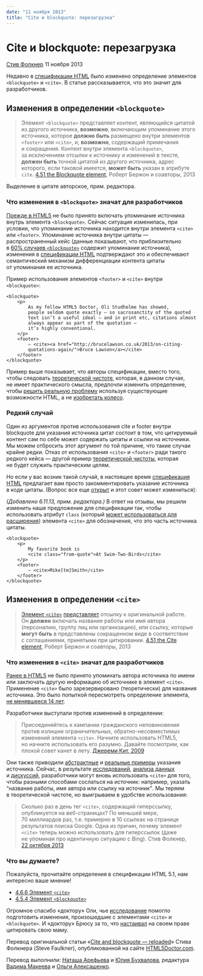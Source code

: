 ```yaml
---
date: "11 ноября 2013"
title: "Сite и blockquote: перезагрузка"
---
```



# Сite и blockquote: перезагрузка

[Стив Фолкнер](http://blog.paciellogroup.com/author/admin/) 11 ноября 2013

Недавно в [спецификации HTML](http://www.w3.org/html/wg/drafts/html/master/) было изменено определение элементов `<blockquote>` и `<cite>`. В статье рассказывается, что это значит для разработчиков.

## Изменения в определении `<blockquote>`

> Элемент `<blockquote>` представляет контент, являющийся цитатой из другого источника, **возможно**, включающим упоминание этого источника, которое **должно быть** размещено внутри элементов `<footer>` или `<cite>`, и, **возможно**, содержащий примечания и сокращения.
> Контент внутри элемента `<blockquote>`, за исключением отсылки к источнику и изменений в тексте, **должен быть** точной цитатой из другого источника, адрес которого, если таковой имеется, **может быть** указан в атрибуте `cite`.
> [4.51 the Blockquote element](http://www.w3.org/html/wg/drafts/html/master/grouping-content.html#the-blockquote-element), Роберт Бержон и соавторы, 2013

Выделение в цитате авторское, прим. редактора.

### Что изменения в `<blockquote>` значат для разработчиков

[Прежде в HTML5](http://www.w3.org/TR/html5/) не было принято включать упоминание источника внутрь элемента `<blockquote>`. Сейчас ситуация изменилась, при условии, что упоминание источника находится внутри элемента `<cite>` или `<footer>`. Упоминание источника внутри цитаты — распространенный кейс (данные показывают, что приблизительно в [60% случаев `<blockquote>`](http://lists.w3.org/Archives/Public/public-html/2013Aug/0100.html) содержит упоминание источника), изменения в [спецификации HTML](http://www.w3.org/html/wg/drafts/html/master/grouping-content.html#the-blockquote-element) подтверждают это и обеспечивают семантический механизм дифференциации контента цитаты от упоминания ее источника.

Пример использования элементов `<footer>` и `<cite>` внутри `<blockquote>`:

    <blockquote>
        <p>
            As my fellow HTML5 Doctor, Oli Studholme has showed,
            people seldom quote exactly – so sacrosanctity of the quoted
            text isn’t a useful ideal – and in print etc, citations almost
            always appear as part of the quotation –
            it’s highly conventional.
        </p>
        <footer>
            — <cite><a href="http://brucelawson.co.uk/2013/on-citing-
            quotations-again/">Bruce Lawson</a></cite>
        </footer>
    </blockquote>

Пример выше показывает, что авторы спецификации, вместо того, чтобы следовать [теоретической чистоте](http://www.w3.org/TR/html-design-principles/#priority-of-constituencies), которая, в данном случае, не имеет практического смысла, предпочли изменить определение, чтобы [решить реальную проблему](http://www.w3.org/TR/html-design-principles/#solve-real-problems) используя существующие возможности HTML, а не [изобретать колесо](http://www.w3.org/TR/html-design-principles/#do-not-reinvent-the-wheel).

### Редкий случай

Один из аргументов против использования cite и footer внутри blockquote для указания источника цитат состоит в том, что цитируемый контент сам по себе может содержать цитаты и ссылки на источники. Мы можем отбросить этот аргумент по той причине, что такие случаи крайне редки. Отказ от использования `<cite>` и `<footer>` ради такого редкого кейса — другой пример [теоретической чистоты](http://ln.hixie.ch/?start=1154950069&count=1), которая не будет служить практическим целям.

Но если у вас возник такой случай, в настоящее время [спецификация HTML](http://www.w3.org/html/wg/drafts/html/master/grouping-content.html#the-blockquote-element) предлагает вам просто закомментировать указание источника в коде цитаты. (Вопрос все еще [открыт](https://www.w3.org/Bugs/Public/show_bug.cgi?id=23175) и этот совет может измениться):

_(Добавлено 6.11.13, прим. редактора.)_ В ответ на отзывы, мы решили изменить наше предложение для спецификации так, чтобы использовать атрибут `class` (который [может использоваться для расширения](http://www.w3.org/html/wg/drafts/html/master/infrastructure.html#extensibility)) элемента `<cite>` для обозначения, что это часть источника цитаты.

    <blockquote>
        <p>
            My favorite book is
            <cite class="from-quote">At Swim-Two-Birds</cite>
        </p>
        <footer>
            — <cite>Mike[tm]Smith</cite>
        </footer>
    </blockquote>

## Изменения в определении `<cite>`

> [Элемент `<cite>`](http://www.w3.org/html/wg/drafts/html/master/text-level-semantics.html#the-cite-element) [представляет](http://www.w3.org/html/wg/drafts/html/master/dom.html#represents) отсылку к оригинальной работе. Он **должен** включать название работы или имя автора (персоналию, группу лиц или организацию), или ссылку, которые **могут быть** в представлены сокращенном виде в соответствии с соглашениями, принятыми при цитировании.
> [4.51 the Cite element](http://www.w3.org/html/wg/drafts/html/master/text-level-semantics.html#the-cite-element), Роберт Бержон и соавторы, 2013

### Что изменения в `<cite>` значат для разработчиков

[Ранее в HTML5](http://www.w3.org/TR/html5/) не было принято упоминать автора источника по имени или заключать другую информацию об источнике в элемент `<cite>`. Применение `<cite>` было зарезервировано (теоретически) для названия источника. Это было попыткой пересмотреть определение элемента, [не менявшееся 14 лет](http://www.w3.org/TR/REC-html40/).

Разработчики выступали против изменений в определении:

> Присоединяйтесь к кампании гражданского неповиновения против излишне ограничительных, обратно-несовместимых изменений элемента `<cite>`. Начните использовать HTML5, но начните использовать его разумно. Давайте посмотрим, как плохой совет канет в лету.
> [Джереми Кит, 2009](http://24ways.org/2009/incite-a-riot/)

Они также приводили [абстрактные](http://wiki.whatwg.org/wiki/Cite_element) и [реальные примеры](http://oli.jp/example/blockquote-metadata/) указания источника. Сейчас, в результате [исследований](https://dl.dropboxusercontent.com/u/377471/cite1.html), [анализа данных](http://lists.w3.org/Archives/Public/public-html/2013Aug/0100.html) и [дискуссий](http://www.w3.org/Search/Mail/Public/search?keywords=%3Cblockquote%3E+%3Ccite%3E&hdr-1-name=subject&hdr-1-query=&index-grp=Public_FULL&index-type=t&type-index=public-html), разработчики могут вновь использовать `<cite>` для того, чтобы разными способами сослаться на источник: например, указать <q>название работы, имя автора или ссылку на источник</q>. Мы теряем в теоретической чистоте, но выигрываем в удобстве использования:

> Сколько раз в день тег `<cite>`, содержащий гиперссылку, опубликуется на веб-страницах? По меньшей мере, 70 миллиардов раз, т.е. примерно в 10 ссылках на странице результатов поиска Google.
> Одна из причин, почему элемент `<cite>` теперь можно использовать для гиперссылок (даже не упоминая про идентичную ситуацию с Bing).
> Стив Фолкнер, [22 октября 2013](https://twitter.com/stevefaulkner/statuses/392645777874370560)

### Что вы думаете?

Пожалуйста, прочитайте определения в спецификации HTML 5.1, нам интересно ваше мнение!

- [4.6.6 Элемент `<cite>`](http://www.w3.org/html/wg/drafts/html/master/text-level-semantics.html#the-cite-element)
- [4.5.4 Элемент `<blockquote>`](http://www.w3.org/html/wg/drafts/html/master/grouping-content.html#the-blockquote-element)

Огромное спасибо «доктору» Оли, чье [исследование](http://oli.jp/2011/blockquote/) помогло подготовить изменения, произошедшие с элементами `<cite>` и `<blockquote>`. И «доктору» Брюсу за то, что [настаивал](http://www.brucelawson.co.uk/2013/on-citing-quotations-again/) на своем праве цитировать свою маму.

Перевод оригинальной статьи «[Cite and blockquote — reloaded](http://html5doctor.com/cite-and-blockquote-reloaded/)» Стива Фолкнера (Steve Faulkner), опубликованной на сайте [HTML5Doctor.com](http://html5doctor.com/).

Перевод выполнили: [Наташа Арефьева](http://twitter.com/n_snork) и [Юлия Бухвалова](https://twitter.com/yoksel), редактура [Вадима Макеева](http://pepelsbey.net) и [Ольги Алексашенко](http://engel-t.moikrug.ru).
